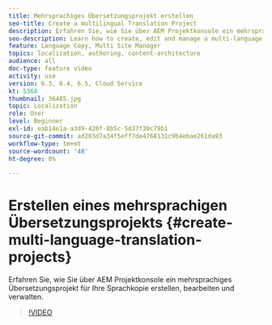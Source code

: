 ```yaml
---
title: Mehrsprachiges Übersetzungsprojekt erstellen
seo-title: Create a multilingual Translation Project
description: Erfahren Sie, wie Sie über AEM Projektkonsole ein mehrsprachiges Übersetzungsprojekt für Ihre Sprachkopie erstellen, bearbeiten und verwalten.
seo-description: Learn how to create, edit and manage a multi-language translation project for your Language Copy from AEM's Project console
feature: Language Copy, Multi Site Manager
topics: localization, authoring, content-architecture
audience: all
doc-type: feature video
activity: use
version: 6.3, 6.4, 6.5, Cloud Service
kt: 5368
thumbnail: 36485.jpg
topic: Localization
role: User
level: Beginner
exl-id: eab14e1a-a3d9-420f-8b5c-5d37f30c79b1
source-git-commit: ad203d7a34f5eff7de4768131c9b4ebae261da93
workflow-type: tm+mt
source-wordcount: '48'
ht-degree: 0%

---
```


# Erstellen eines mehrsprachigen Übersetzungsprojekts {#create-multi-language-translation-projects}

Erfahren Sie, wie Sie über AEM Projektkonsole ein mehrsprachiges Übersetzungsprojekt für Ihre Sprachkopie erstellen, bearbeiten und verwalten.

>[!VIDEO](https://video.tv.adobe.com/v/36485?quality=12&learn=on)

